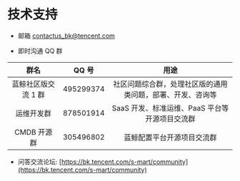 # 技术支持

- 邮箱 contactus_bk@tencent.com

- 即时沟通 QQ 群

| 群名   | QQ 号  |   用途    |
|:-------------:|:-----:| :-----: |
| 蓝鲸社区版交流 1 群   | 495299374  |   社区问题综合群，处理社区版的通用类问题，部署、开发、咨询等    |
| 运维开发群 |  878501914 | SaaS 开发、标准运维、PaaS 平台等开源项目交流群 |
| CMDB 开源群 |  305496802 | 蓝鲸配置平台开源项目交流群 |

- 问答交流论坛: [https://bk.tencent.com/s-mart/community](https://bk.tencent.com/s-mart/community)
